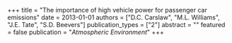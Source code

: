 +++
title = "The importance of high vehicle power for passenger car emissions"
date = 2013-01-01
authors = ["D.C. Carslaw", "M.L. Williams", "J.E. Tate", "S.D. Beevers"]
publication_types = ["2"]
abstract = ""
featured = false
publication = "*Atmospheric Environment*"
+++


